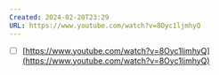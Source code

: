 ```yaml
---
Created: 2024-02-20T23:29
URL: https://www.youtube.com/watch?v=8Oyc1ljmhyQ
---
```

- [ ] [https://www.youtube.com/watch?v=8Oyc1ljmhyQ](https://www.youtube.com/watch?v=8Oyc1ljmhyQ)